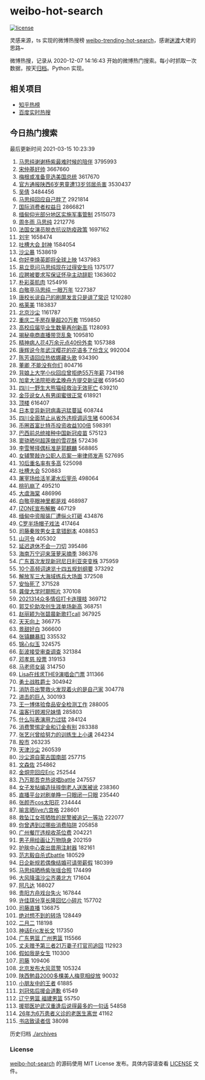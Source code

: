 # weibo-hot-search

[![license](https://img.shields.io/github/license/Arrackisarookie/weibo-hot-search)](https://github.com/Arrackisarookie/weibo-hot-search/blob/master/LICENSE)

灵感来源，ts 实现的微博热搜榜 [weibo-trending-hot-search](https://github.com/justjavac/weibo-trending-hot-search)，感谢[迷渡](https://github.com/justjavac)大佬的思路~

微博热搜，记录从 2020-12-07 14:16:43 开始的微博热门搜索。每小时抓取一次数据，按天[归档](./archives)。Python 实现。

## 相关项目
+ [知乎热榜](https://github.com/Arrackisarookie/zhihu-top-search)
+ [百度实时热搜](https://github.com/Arrackisarookie/baidu-hot-search)

## 今日热门搜索

<!-- Rank Begin -->

最后更新时间 2021-03-15 10:23:39

1. [马思纯谢谢杨紫最难时候的陪伴](https://s.weibo.com/weibo?q=%E9%A9%AC%E6%80%9D%E7%BA%AF%E8%B0%A2%E8%B0%A2%E6%9D%A8%E7%B4%AB%E6%9C%80%E9%9A%BE%E6%97%B6%E5%80%99%E7%9A%84%E9%99%AA%E4%BC%B4&Refer=top) 3795993
1. [宋仲基好帅](https://s.weibo.com/weibo?q=%23%E5%AE%8B%E4%BB%B2%E5%9F%BA%E5%A5%BD%E5%B8%85%23&Refer=top) 3667660
1. [梅根或准备竞选美国总统](https://s.weibo.com/weibo?q=%23%E6%A2%85%E6%A0%B9%E6%88%96%E5%87%86%E5%A4%87%E7%AB%9E%E9%80%89%E7%BE%8E%E5%9B%BD%E6%80%BB%E7%BB%9F%23&Refer=top) 3617670
1. [官方通报陕西6岁男童遭13岁邻居杀害](https://s.weibo.com/weibo?q=%23%E5%AE%98%E6%96%B9%E9%80%9A%E6%8A%A5%E9%99%95%E8%A5%BF6%E5%B2%81%E7%94%B7%E7%AB%A5%E9%81%AD13%E5%B2%81%E9%82%BB%E5%B1%85%E6%9D%80%E5%AE%B3%23&Refer=top) 3530437
1. [吴倩](https://s.weibo.com/weibo?q=%E5%90%B4%E5%80%A9&Refer=top) 3484456
1. [马思纯回应自己胖了](https://s.weibo.com/weibo?q=%E9%A9%AC%E6%80%9D%E7%BA%AF%E5%9B%9E%E5%BA%94%E8%87%AA%E5%B7%B1%E8%83%96%E4%BA%86&Refer=top) 2921814
1. [国际消费者权益日](https://s.weibo.com/weibo?q=%E5%9B%BD%E9%99%85%E6%B6%88%E8%B4%B9%E8%80%85%E6%9D%83%E7%9B%8A%E6%97%A5&Refer=top) 2866821
1. [缅甸仰光部分地区实施军事管制](https://s.weibo.com/weibo?q=%E7%BC%85%E7%94%B8%E4%BB%B0%E5%85%89%E9%83%A8%E5%88%86%E5%9C%B0%E5%8C%BA%E5%AE%9E%E6%96%BD%E5%86%9B%E4%BA%8B%E7%AE%A1%E5%88%B6&Refer=top) 2515073
1. [周冬雨 马思纯](https://s.weibo.com/weibo?q=%E5%91%A8%E5%86%AC%E9%9B%A8%20%E9%A9%AC%E6%80%9D%E7%BA%AF&Refer=top) 2212776
1. [法国女演员脱衣抗议防疫政策](https://s.weibo.com/weibo?q=%E6%B3%95%E5%9B%BD%E5%A5%B3%E6%BC%94%E5%91%98%E8%84%B1%E8%A1%A3%E6%8A%97%E8%AE%AE%E9%98%B2%E7%96%AB%E6%94%BF%E7%AD%96&Refer=top) 1697162
1. [刘宇](https://s.weibo.com/weibo?q=%E5%88%98%E5%AE%87&Refer=top) 1658474
1. [吐槽大会 封神](https://s.weibo.com/weibo?q=%E5%90%90%E6%A7%BD%E5%A4%A7%E4%BC%9A%20%E5%B0%81%E7%A5%9E&Refer=top) 1584054
1. [沙尘暴](https://s.weibo.com/weibo?q=%E6%B2%99%E5%B0%98%E6%9A%B4&Refer=top) 1538619
1. [你好李焕英即将全球上映](https://s.weibo.com/weibo?q=%23%E4%BD%A0%E5%A5%BD%E6%9D%8E%E7%84%95%E8%8B%B1%E5%8D%B3%E5%B0%86%E5%85%A8%E7%90%83%E4%B8%8A%E6%98%A0%23&Refer=top) 1437983
1. [易立竞问马思纯现在过得安生吗](https://s.weibo.com/weibo?q=%E6%98%93%E7%AB%8B%E7%AB%9E%E9%97%AE%E9%A9%AC%E6%80%9D%E7%BA%AF%E7%8E%B0%E5%9C%A8%E8%BF%87%E5%BE%97%E5%AE%89%E7%94%9F%E5%90%97&Refer=top) 1375177
1. [应聘被要求写保证怀孕主动辞职](https://s.weibo.com/weibo?q=%23%E5%BA%94%E8%81%98%E8%A2%AB%E8%A6%81%E6%B1%82%E5%86%99%E4%BF%9D%E8%AF%81%E6%80%80%E5%AD%95%E4%B8%BB%E5%8A%A8%E8%BE%9E%E8%81%8C%23&Refer=top) 1363602
1. [朴彩英肌肉](https://s.weibo.com/weibo?q=%23%E6%9C%B4%E5%BD%A9%E8%8B%B1%E8%82%8C%E8%82%89%23&Refer=top) 1254916
1. [白敬亭马思纯 一眼万年](https://s.weibo.com/weibo?q=%E7%99%BD%E6%95%AC%E4%BA%AD%E9%A9%AC%E6%80%9D%E7%BA%AF%20%E4%B8%80%E7%9C%BC%E4%B8%87%E5%B9%B4&Refer=top) 1227387
1. [唐校长说自己的刷屏发言只是讲了常识](https://s.weibo.com/weibo?q=%23%E5%94%90%E6%A0%A1%E9%95%BF%E8%AF%B4%E8%87%AA%E5%B7%B1%E7%9A%84%E5%88%B7%E5%B1%8F%E5%8F%91%E8%A8%80%E5%8F%AA%E6%98%AF%E8%AE%B2%E4%BA%86%E5%B8%B8%E8%AF%86%23&Refer=top) 1210280
1. [格莱美](https://s.weibo.com/weibo?q=%E6%A0%BC%E8%8E%B1%E7%BE%8E&Refer=top) 1183837
1. [北京沙尘](https://s.weibo.com/weibo?q=%23%E5%8C%97%E4%BA%AC%E6%B2%99%E5%B0%98%23&Refer=top) 1161787
1. [重庆二手房存量超20万套](https://s.weibo.com/weibo?q=%23%E9%87%8D%E5%BA%86%E4%BA%8C%E6%89%8B%E6%88%BF%E5%AD%98%E9%87%8F%E8%B6%8520%E4%B8%87%E5%A5%97%23&Refer=top) 1159850
1. [高校应届毕业生数量再创新高](https://s.weibo.com/weibo?q=%23%E9%AB%98%E6%A0%A1%E5%BA%94%E5%B1%8A%E6%AF%95%E4%B8%9A%E7%94%9F%E6%95%B0%E9%87%8F%E5%86%8D%E5%88%9B%E6%96%B0%E9%AB%98%23&Refer=top) 1128093
1. [揭秘电商直播带货乱象](https://s.weibo.com/weibo?q=%23%E6%8F%AD%E7%A7%98%E7%94%B5%E5%95%86%E7%9B%B4%E6%92%AD%E5%B8%A6%E8%B4%A7%E4%B9%B1%E8%B1%A1%23&Refer=top) 1095810
1. [精神病人花4万余元点40份外卖](https://s.weibo.com/weibo?q=%E7%B2%BE%E7%A5%9E%E7%97%85%E4%BA%BA%E8%8A%B14%E4%B8%87%E4%BD%99%E5%85%83%E7%82%B940%E4%BB%BD%E5%A4%96%E5%8D%96&Refer=top) 1057388
1. [康辉说今年武汉樱花的花语多了份含义](https://s.weibo.com/weibo?q=%23%E5%BA%B7%E8%BE%89%E8%AF%B4%E4%BB%8A%E5%B9%B4%E6%AD%A6%E6%B1%89%E6%A8%B1%E8%8A%B1%E7%9A%84%E8%8A%B1%E8%AF%AD%E5%A4%9A%E4%BA%86%E4%BB%BD%E5%90%AB%E4%B9%89%23&Refer=top) 992004
1. [陈芳语回应热依娜藏头歌](https://s.weibo.com/weibo?q=%23%E9%99%88%E8%8A%B3%E8%AF%AD%E5%9B%9E%E5%BA%94%E7%83%AD%E4%BE%9D%E5%A8%9C%E8%97%8F%E5%A4%B4%E6%AD%8C%23&Refer=top) 934390
1. [董卿 不能没有你们](https://s.weibo.com/weibo?q=%E8%91%A3%E5%8D%BF%20%E4%B8%8D%E8%83%BD%E6%B2%A1%E6%9C%89%E4%BD%A0%E4%BB%AC&Refer=top) 804716
1. [背娘上大学小伙回应曾拒绝55万年薪](https://s.weibo.com/weibo?q=%23%E8%83%8C%E5%A8%98%E4%B8%8A%E5%A4%A7%E5%AD%A6%E5%B0%8F%E4%BC%99%E5%9B%9E%E5%BA%94%E6%9B%BE%E6%8B%92%E7%BB%9D55%E4%B8%87%E5%B9%B4%E8%96%AA%23&Refer=top) 734198
1. [加拿大法院拒收孟晚舟方提交新证据](https://s.weibo.com/weibo?q=%23%E5%8A%A0%E6%8B%BF%E5%A4%A7%E6%B3%95%E9%99%A2%E6%8B%92%E6%94%B6%E5%AD%9F%E6%99%9A%E8%88%9F%E6%96%B9%E6%8F%90%E4%BA%A4%E6%96%B0%E8%AF%81%E6%8D%AE%23&Refer=top) 659540
1. [四川一野生大熊猫经救治无效死亡](https://s.weibo.com/weibo?q=%E5%9B%9B%E5%B7%9D%E4%B8%80%E9%87%8E%E7%94%9F%E5%A4%A7%E7%86%8A%E7%8C%AB%E7%BB%8F%E6%95%91%E6%B2%BB%E6%97%A0%E6%95%88%E6%AD%BB%E4%BA%A1&Refer=top) 639210
1. [金莎说女人有男闺蜜很正常](https://s.weibo.com/weibo?q=%23%E9%87%91%E8%8E%8E%E8%AF%B4%E5%A5%B3%E4%BA%BA%E6%9C%89%E7%94%B7%E9%97%BA%E8%9C%9C%E5%BE%88%E6%AD%A3%E5%B8%B8%23&Refer=top) 618921
1. [顶楼](https://s.weibo.com/weibo?q=%E9%A1%B6%E6%A5%BC&Refer=top) 616407
1. [日本变异新冠病毒迅猛蔓延](https://s.weibo.com/weibo?q=%23%E6%97%A5%E6%9C%AC%E5%8F%98%E5%BC%82%E6%96%B0%E5%86%A0%E7%97%85%E6%AF%92%E8%BF%85%E7%8C%9B%E8%94%93%E5%BB%B6%23&Refer=top) 608744
1. [四川全面禁止从省外违规调运生猪](https://s.weibo.com/weibo?q=%E5%9B%9B%E5%B7%9D%E5%85%A8%E9%9D%A2%E7%A6%81%E6%AD%A2%E4%BB%8E%E7%9C%81%E5%A4%96%E8%BF%9D%E8%A7%84%E8%B0%83%E8%BF%90%E7%94%9F%E7%8C%AA&Refer=top) 600634
1. [币圈首富比特币投资收益100倍](https://s.weibo.com/weibo?q=%E5%B8%81%E5%9C%88%E9%A6%96%E5%AF%8C%E6%AF%94%E7%89%B9%E5%B8%81%E6%8A%95%E8%B5%84%E6%94%B6%E7%9B%8A100%E5%80%8D&Refer=top) 598391
1. [巴西前总统接种中国新冠疫苗](https://s.weibo.com/weibo?q=%E5%B7%B4%E8%A5%BF%E5%89%8D%E6%80%BB%E7%BB%9F%E6%8E%A5%E7%A7%8D%E4%B8%AD%E5%9B%BD%E6%96%B0%E5%86%A0%E7%96%AB%E8%8B%97&Refer=top) 575123
1. [窦骁晒何超莲做的雪花酥](https://s.weibo.com/weibo?q=%E7%AA%A6%E9%AA%81%E6%99%92%E4%BD%95%E8%B6%85%E8%8E%B2%E5%81%9A%E7%9A%84%E9%9B%AA%E8%8A%B1%E9%85%A5&Refer=top) 572436
1. [李雪琴择偶标准是郭麒麟](https://s.weibo.com/weibo?q=%E6%9D%8E%E9%9B%AA%E7%90%B4%E6%8B%A9%E5%81%B6%E6%A0%87%E5%87%86%E6%98%AF%E9%83%AD%E9%BA%92%E9%BA%9F&Refer=top) 568865
1. [女辅警敲诈公职人员案一审律师发声](https://s.weibo.com/weibo?q=%E5%A5%B3%E8%BE%85%E8%AD%A6%E6%95%B2%E8%AF%88%E5%85%AC%E8%81%8C%E4%BA%BA%E5%91%98%E6%A1%88%E4%B8%80%E5%AE%A1%E5%BE%8B%E5%B8%88%E5%8F%91%E5%A3%B0&Refer=top) 527695
1. [10后重名率有多高](https://s.weibo.com/weibo?q=%2310%E5%90%8E%E9%87%8D%E5%90%8D%E7%8E%87%E6%9C%89%E5%A4%9A%E9%AB%98%23&Refer=top) 525098
1. [吐槽大会](https://s.weibo.com/weibo?q=%E5%90%90%E6%A7%BD%E5%A4%A7%E4%BC%9A&Refer=top) 520883
1. [屠宰场给活羊灌水后宰杀](https://s.weibo.com/weibo?q=%23%E5%B1%A0%E5%AE%B0%E5%9C%BA%E7%BB%99%E6%B4%BB%E7%BE%8A%E7%81%8C%E6%B0%B4%E5%90%8E%E5%AE%B0%E6%9D%80%23&Refer=top) 498064
1. [桃叭崩了](https://s.weibo.com/weibo?q=%23%E6%A1%83%E5%8F%AD%E5%B4%A9%E4%BA%86%23&Refer=top) 495210
1. [大虞海棠](https://s.weibo.com/weibo?q=%E5%A4%A7%E8%99%9E%E6%B5%B7%E6%A3%A0&Refer=top) 486996
1. [白敬亭眼神里都是戏](https://s.weibo.com/weibo?q=%23%E7%99%BD%E6%95%AC%E4%BA%AD%E7%9C%BC%E7%A5%9E%E9%87%8C%E9%83%BD%E6%98%AF%E6%88%8F%23&Refer=top) 468987
1. [IZONE宣布解散](https://s.weibo.com/weibo?q=%23IZONE%E5%AE%A3%E5%B8%83%E8%A7%A3%E6%95%A3%23&Refer=top) 467129
1. [缅甸中资服装厂遭纵火打砸](https://s.weibo.com/weibo?q=%23%E7%BC%85%E7%94%B8%E4%B8%AD%E8%B5%84%E6%9C%8D%E8%A3%85%E5%8E%82%E9%81%AD%E7%BA%B5%E7%81%AB%E6%89%93%E7%A0%B8%23&Refer=top) 434876
1. [C罗半场帽子戏法](https://s.weibo.com/weibo?q=C%E7%BD%97%E5%8D%8A%E5%9C%BA%E5%B8%BD%E5%AD%90%E6%88%8F%E6%B3%95&Refer=top) 417464
1. [司藤秦放男女主拿错剧本](https://s.weibo.com/weibo?q=%23%E5%8F%B8%E8%97%A4%E7%A7%A6%E6%94%BE%E7%94%B7%E5%A5%B3%E4%B8%BB%E6%8B%BF%E9%94%99%E5%89%A7%E6%9C%AC%23&Refer=top) 408853
1. [山河令](https://s.weibo.com/weibo?q=%E5%B1%B1%E6%B2%B3%E4%BB%A4&Refer=top) 405302
1. [延迟退休不会一刀切](https://s.weibo.com/weibo?q=%23%E5%BB%B6%E8%BF%9F%E9%80%80%E4%BC%91%E4%B8%8D%E4%BC%9A%E4%B8%80%E5%88%80%E5%88%87%23&Refer=top) 395486
1. [海南万宁迎来菠萝采摘季](https://s.weibo.com/weibo?q=%23%E6%B5%B7%E5%8D%97%E4%B8%87%E5%AE%81%E8%BF%8E%E6%9D%A5%E8%8F%A0%E8%90%9D%E9%87%87%E6%91%98%E5%AD%A3%23&Refer=top) 386376
1. [广东首次发现新冠尼日利亚突变株](https://s.weibo.com/weibo?q=%E5%B9%BF%E4%B8%9C%E9%A6%96%E6%AC%A1%E5%8F%91%E7%8E%B0%E6%96%B0%E5%86%A0%E5%B0%BC%E6%97%A5%E5%88%A9%E4%BA%9A%E7%AA%81%E5%8F%98%E6%A0%AA&Refer=top) 375959
1. [10个高频词速览十四五规划纲要](https://s.weibo.com/weibo?q=%2310%E4%B8%AA%E9%AB%98%E9%A2%91%E8%AF%8D%E9%80%9F%E8%A7%88%E5%8D%81%E5%9B%9B%E4%BA%94%E8%A7%84%E5%88%92%E7%BA%B2%E8%A6%81%23&Refer=top) 373292
1. [解放军三大海域练兵大场面](https://s.weibo.com/weibo?q=%E8%A7%A3%E6%94%BE%E5%86%9B%E4%B8%89%E5%A4%A7%E6%B5%B7%E5%9F%9F%E7%BB%83%E5%85%B5%E5%A4%A7%E5%9C%BA%E9%9D%A2&Refer=top) 372508
1. [安怡死了](https://s.weibo.com/weibo?q=%23%E5%AE%89%E6%80%A1%E6%AD%BB%E4%BA%86%23&Refer=top) 371528
1. [龚俊大学时期照片](https://s.weibo.com/weibo?q=%23%E9%BE%9A%E4%BF%8A%E5%A4%A7%E5%AD%A6%E6%97%B6%E6%9C%9F%E7%85%A7%E7%89%87%23&Refer=top) 370108
1. [2021314众多情侣打卡连理枝](https://s.weibo.com/weibo?q=%232021314%E4%BC%97%E5%A4%9A%E6%83%85%E4%BE%A3%E6%89%93%E5%8D%A1%E8%BF%9E%E7%90%86%E6%9E%9D%23&Refer=top) 369712
1. [郭艾伦助攻创生涯单场新高](https://s.weibo.com/weibo?q=%E9%83%AD%E8%89%BE%E4%BC%A6%E5%8A%A9%E6%94%BB%E5%88%9B%E7%94%9F%E6%B6%AF%E5%8D%95%E5%9C%BA%E6%96%B0%E9%AB%98&Refer=top) 368751
1. [赵丽颖为张碧晨新歌打call](https://s.weibo.com/weibo?q=%23%E8%B5%B5%E4%B8%BD%E9%A2%96%E4%B8%BA%E5%BC%A0%E7%A2%A7%E6%99%A8%E6%96%B0%E6%AD%8C%E6%89%93call%23&Refer=top) 367925
1. [天天向上](https://s.weibo.com/weibo?q=%E5%A4%A9%E5%A4%A9%E5%90%91%E4%B8%8A&Refer=top) 366775
1. [景甜好白](https://s.weibo.com/weibo?q=%23%E6%99%AF%E7%94%9C%E5%A5%BD%E7%99%BD%23&Refer=top) 366600
1. [张镇麟暴扣](https://s.weibo.com/weibo?q=%E5%BC%A0%E9%95%87%E9%BA%9F%E6%9A%B4%E6%89%A3&Refer=top) 335532
1. [锦心似玉](https://s.weibo.com/weibo?q=%E9%94%A6%E5%BF%83%E4%BC%BC%E7%8E%89&Refer=top) 324575
1. [彭波接受审查调查](https://s.weibo.com/weibo?q=%23%E5%BD%AD%E6%B3%A2%E6%8E%A5%E5%8F%97%E5%AE%A1%E6%9F%A5%E8%B0%83%E6%9F%A5%23&Refer=top) 321384
1. [邓孝慈 投票](https://s.weibo.com/weibo?q=%E9%82%93%E5%AD%9D%E6%85%88%20%E6%8A%95%E7%A5%A8&Refer=top) 319153
1. [马老师女装](https://s.weibo.com/weibo?q=%23%E9%A9%AC%E8%80%81%E5%B8%88%E5%A5%B3%E8%A3%85%23&Refer=top) 314750
1. [Lisa在线求THE9演唱会门票](https://s.weibo.com/weibo?q=%23Lisa%E5%9C%A8%E7%BA%BF%E6%B1%82THE9%E6%BC%94%E5%94%B1%E4%BC%9A%E9%97%A8%E7%A5%A8%23&Refer=top) 311366
1. [勇士战胜爵士](https://s.weibo.com/weibo?q=%23%E5%8B%87%E5%A3%AB%E6%88%98%E8%83%9C%E7%88%B5%E5%A3%AB%23&Refer=top) 304942
1. [消防员出警救火发现着火的是自己家](https://s.weibo.com/weibo?q=%E6%B6%88%E9%98%B2%E5%91%98%E5%87%BA%E8%AD%A6%E6%95%91%E7%81%AB%E5%8F%91%E7%8E%B0%E7%9D%80%E7%81%AB%E7%9A%84%E6%98%AF%E8%87%AA%E5%B7%B1%E5%AE%B6&Refer=top) 304778
1. [进击的巨人](https://s.weibo.com/weibo?q=%E8%BF%9B%E5%87%BB%E7%9A%84%E5%B7%A8%E4%BA%BA&Refer=top) 300193
1. [王一博体验食品安全检测工作](https://s.weibo.com/weibo?q=%23%E7%8E%8B%E4%B8%80%E5%8D%9A%E4%BD%93%E9%AA%8C%E9%A3%9F%E5%93%81%E5%AE%89%E5%85%A8%E6%A3%80%E6%B5%8B%E5%B7%A5%E4%BD%9C%23&Refer=top) 288005
1. [温客行顾湘兄妹情](https://s.weibo.com/weibo?q=%23%E6%B8%A9%E5%AE%A2%E8%A1%8C%E9%A1%BE%E6%B9%98%E5%85%84%E5%A6%B9%E6%83%85%23&Refer=top) 285803
1. [什么叫表演用力过猛](https://s.weibo.com/weibo?q=%23%E4%BB%80%E4%B9%88%E5%8F%AB%E8%A1%A8%E6%BC%94%E7%94%A8%E5%8A%9B%E8%BF%87%E7%8C%9B%23&Refer=top) 284124
1. [消费警惕定金和订金有别](https://s.weibo.com/weibo?q=%23%E6%B6%88%E8%B4%B9%E8%AD%A6%E6%83%95%E5%AE%9A%E9%87%91%E5%92%8C%E8%AE%A2%E9%87%91%E6%9C%89%E5%88%AB%23&Refer=top) 283388
1. [张艺兴曾给努力的训练生上小课](https://s.weibo.com/weibo?q=%23%E5%BC%A0%E8%89%BA%E5%85%B4%E6%9B%BE%E7%BB%99%E5%8A%AA%E5%8A%9B%E7%9A%84%E8%AE%AD%E7%BB%83%E7%94%9F%E4%B8%8A%E5%B0%8F%E8%AF%BE%23&Refer=top) 264234
1. [股市](https://s.weibo.com/weibo?q=%E8%82%A1%E5%B8%82&Refer=top) 263235
1. [天津沙尘](https://s.weibo.com/weibo?q=%E5%A4%A9%E6%B4%A5%E6%B2%99%E5%B0%98&Refer=top) 260539
1. [沙尘源自蒙古国南部](https://s.weibo.com/weibo?q=%E6%B2%99%E5%B0%98%E6%BA%90%E8%87%AA%E8%92%99%E5%8F%A4%E5%9B%BD%E5%8D%97%E9%83%A8&Refer=top) 257715
1. [文森佐](https://s.weibo.com/weibo?q=%E6%96%87%E6%A3%AE%E4%BD%90&Refer=top) 254862
1. [金烔完回应Eric](https://s.weibo.com/weibo?q=%E9%87%91%E7%83%94%E5%AE%8C%E5%9B%9E%E5%BA%94Eric&Refer=top) 252544
1. [乃万那吾克热说唱battle](https://s.weibo.com/weibo?q=%23%E4%B9%83%E4%B8%87%E9%82%A3%E5%90%BE%E5%85%8B%E7%83%AD%E8%AF%B4%E5%94%B1battle%23&Refer=top) 247557
1. [女子发帖编造扶摔倒老人送医被讹](https://s.weibo.com/weibo?q=%E5%A5%B3%E5%AD%90%E5%8F%91%E5%B8%96%E7%BC%96%E9%80%A0%E6%89%B6%E6%91%94%E5%80%92%E8%80%81%E4%BA%BA%E9%80%81%E5%8C%BB%E8%A2%AB%E8%AE%B9&Refer=top) 238360
1. [直播平台对刷单睁一只眼闭一只眼](https://s.weibo.com/weibo?q=%E7%9B%B4%E6%92%AD%E5%B9%B3%E5%8F%B0%E5%AF%B9%E5%88%B7%E5%8D%95%E7%9D%81%E4%B8%80%E5%8F%AA%E7%9C%BC%E9%97%AD%E4%B8%80%E5%8F%AA%E7%9C%BC&Refer=top) 235440
1. [张颜齐cos太阳花](https://s.weibo.com/weibo?q=%23%E5%BC%A0%E9%A2%9C%E9%BD%90cos%E5%A4%AA%E9%98%B3%E8%8A%B1%23&Refer=top) 234444
1. [喻言晒live六宫格](https://s.weibo.com/weibo?q=%23%E5%96%BB%E8%A8%80%E6%99%92live%E5%85%AD%E5%AE%AB%E6%A0%BC%23&Refer=top) 228601
1. [救坠江女孩牺牲的民警被追记一等功](https://s.weibo.com/weibo?q=%E6%95%91%E5%9D%A0%E6%B1%9F%E5%A5%B3%E5%AD%A9%E7%89%BA%E7%89%B2%E7%9A%84%E6%B0%91%E8%AD%A6%E8%A2%AB%E8%BF%BD%E8%AE%B0%E4%B8%80%E7%AD%89%E5%8A%9F&Refer=top) 222077
1. [你曾遇到过哪些消费陷阱](https://s.weibo.com/weibo?q=%E4%BD%A0%E6%9B%BE%E9%81%87%E5%88%B0%E8%BF%87%E5%93%AA%E4%BA%9B%E6%B6%88%E8%B4%B9%E9%99%B7%E9%98%B1&Refer=top) 205858
1. [广州餐厅违规收茶位费](https://s.weibo.com/weibo?q=%23%E5%B9%BF%E5%B7%9E%E9%A4%90%E5%8E%85%E8%BF%9D%E8%A7%84%E6%94%B6%E8%8C%B6%E4%BD%8D%E8%B4%B9%23&Refer=top) 204221
1. [男子用绘画让万物隐身](https://s.weibo.com/weibo?q=%23%E7%94%B7%E5%AD%90%E7%94%A8%E7%BB%98%E7%94%BB%E8%AE%A9%E4%B8%87%E7%89%A9%E9%9A%90%E8%BA%AB%23&Refer=top) 202159
1. [护肤中心查出兽用注射器](https://s.weibo.com/weibo?q=%23%E6%8A%A4%E8%82%A4%E4%B8%AD%E5%BF%83%E6%9F%A5%E5%87%BA%E5%85%BD%E7%94%A8%E6%B3%A8%E5%B0%84%E5%99%A8%23&Refer=top) 182161
1. [范志毅自杀式battle](https://s.weibo.com/weibo?q=%E8%8C%83%E5%BF%97%E6%AF%85%E8%87%AA%E6%9D%80%E5%BC%8Fbattle&Refer=top) 180529
1. [日企新规若偶像结婚可请带薪假](https://s.weibo.com/weibo?q=%E6%97%A5%E4%BC%81%E6%96%B0%E8%A7%84%E8%8B%A5%E5%81%B6%E5%83%8F%E7%BB%93%E5%A9%9A%E5%8F%AF%E8%AF%B7%E5%B8%A6%E8%96%AA%E5%81%87&Refer=top) 180399
1. [马思纯晒杨紫张瑶合照](https://s.weibo.com/weibo?q=%E9%A9%AC%E6%80%9D%E7%BA%AF%E6%99%92%E6%9D%A8%E7%B4%AB%E5%BC%A0%E7%91%B6%E5%90%88%E7%85%A7&Refer=top) 174499
1. [大风降温沙尘齐袭北方](https://s.weibo.com/weibo?q=%23%E5%A4%A7%E9%A3%8E%E9%99%8D%E6%B8%A9%E6%B2%99%E5%B0%98%E9%BD%90%E8%A2%AD%E5%8C%97%E6%96%B9%23&Refer=top) 171604
1. [阿凡达](https://s.weibo.com/weibo?q=%E9%98%BF%E5%87%A1%E8%BE%BE&Refer=top) 168027
1. [贵阳方舟戏台失火](https://s.weibo.com/weibo?q=%E8%B4%B5%E9%98%B3%E6%96%B9%E8%88%9F%E6%88%8F%E5%8F%B0%E5%A4%B1%E7%81%AB&Refer=top) 167844
1. [许佳琪分享长隆回忆小碎片](https://s.weibo.com/weibo?q=%23%E8%AE%B8%E4%BD%B3%E7%90%AA%E5%88%86%E4%BA%AB%E9%95%BF%E9%9A%86%E5%9B%9E%E5%BF%86%E5%B0%8F%E7%A2%8E%E7%89%87%23&Refer=top) 157702
1. [司藤直播](https://s.weibo.com/weibo?q=%E5%8F%B8%E8%97%A4%E7%9B%B4%E6%92%AD&Refer=top) 136875
1. [绝对想不到的转场](https://s.weibo.com/weibo?q=%23%E7%BB%9D%E5%AF%B9%E6%83%B3%E4%B8%8D%E5%88%B0%E7%9A%84%E8%BD%AC%E5%9C%BA%23&Refer=top) 128449
1. [二月二](https://s.weibo.com/weibo?q=%E4%BA%8C%E6%9C%88%E4%BA%8C&Refer=top) 118198
1. [神话Eric发长文](https://s.weibo.com/weibo?q=%23%E7%A5%9E%E8%AF%9DEric%E5%8F%91%E9%95%BF%E6%96%87%23&Refer=top) 117350
1. [广东男篮 广州男篮](https://s.weibo.com/weibo?q=%E5%B9%BF%E4%B8%9C%E7%94%B7%E7%AF%AE%20%E5%B9%BF%E5%B7%9E%E7%94%B7%E7%AF%AE&Refer=top) 115566
1. [丈夫赠予第三者21万妻子打官司追回](https://s.weibo.com/weibo?q=%23%E4%B8%88%E5%A4%AB%E8%B5%A0%E4%BA%88%E7%AC%AC%E4%B8%89%E8%80%8521%E4%B8%87%E5%A6%BB%E5%AD%90%E6%89%93%E5%AE%98%E5%8F%B8%E8%BF%BD%E5%9B%9E%23&Refer=top) 112923
1. [假如我是女生](https://s.weibo.com/weibo?q=%23%E5%81%87%E5%A6%82%E6%88%91%E6%98%AF%E5%A5%B3%E7%94%9F%23&Refer=top) 110300
1. [司藤](https://s.weibo.com/weibo?q=%E5%8F%B8%E8%97%A4&Refer=top) 109406
1. [北京发布大风蓝警](https://s.weibo.com/weibo?q=%23%E5%8C%97%E4%BA%AC%E5%8F%91%E5%B8%83%E5%A4%A7%E9%A3%8E%E8%93%9D%E8%AD%A6%23&Refer=top) 105324
1. [陕西勉县2000多棵美人梅竞相绽放](https://s.weibo.com/weibo?q=%E9%99%95%E8%A5%BF%E5%8B%89%E5%8E%BF2000%E5%A4%9A%E6%A3%B5%E7%BE%8E%E4%BA%BA%E6%A2%85%E7%AB%9E%E7%9B%B8%E7%BB%BD%E6%94%BE&Refer=top) 90032
1. [小朋友中的王者](https://s.weibo.com/weibo?q=%23%E5%B0%8F%E6%9C%8B%E5%8F%8B%E4%B8%AD%E7%9A%84%E7%8E%8B%E8%80%85%23&Refer=top) 61885
1. [刘冠佑后援会道歉](https://s.weibo.com/weibo?q=%23%E5%88%98%E5%86%A0%E4%BD%91%E5%90%8E%E6%8F%B4%E4%BC%9A%E9%81%93%E6%AD%89%23&Refer=top) 61549
1. [辽宁男篮 福建男篮](https://s.weibo.com/weibo?q=%E8%BE%BD%E5%AE%81%E7%94%B7%E7%AF%AE%20%E7%A6%8F%E5%BB%BA%E7%94%B7%E7%AF%AE&Refer=top) 55750
1. [援鄂医护武汉重逢后说得最多的一句话](https://s.weibo.com/weibo?q=%23%E6%8F%B4%E9%84%82%E5%8C%BB%E6%8A%A4%E6%AD%A6%E6%B1%89%E9%87%8D%E9%80%A2%E5%90%8E%E8%AF%B4%E5%BE%97%E6%9C%80%E5%A4%9A%E7%9A%84%E4%B8%80%E5%8F%A5%E8%AF%9D%23&Refer=top) 54858
1. [26年为6万患者义诊的老医生离世](https://s.weibo.com/weibo?q=26%E5%B9%B4%E4%B8%BA6%E4%B8%87%E6%82%A3%E8%80%85%E4%B9%89%E8%AF%8A%E7%9A%84%E8%80%81%E5%8C%BB%E7%94%9F%E7%A6%BB%E4%B8%96&Refer=top) 41162
1. [书店致读者信](https://s.weibo.com/weibo?q=%23%E4%B9%A6%E5%BA%97%E8%87%B4%E8%AF%BB%E8%80%85%E4%BF%A1%23&Refer=top) 38098
<!-- Rank End -->

历史归档 [./archives](./archives)

### License

[weibo-hot-search](https://github.com/Arrackisarookie/weibo-hot-search) 的源码使用 MIT License 发布。具体内容请查看 [LICENSE](./LICENSE) 文件。
